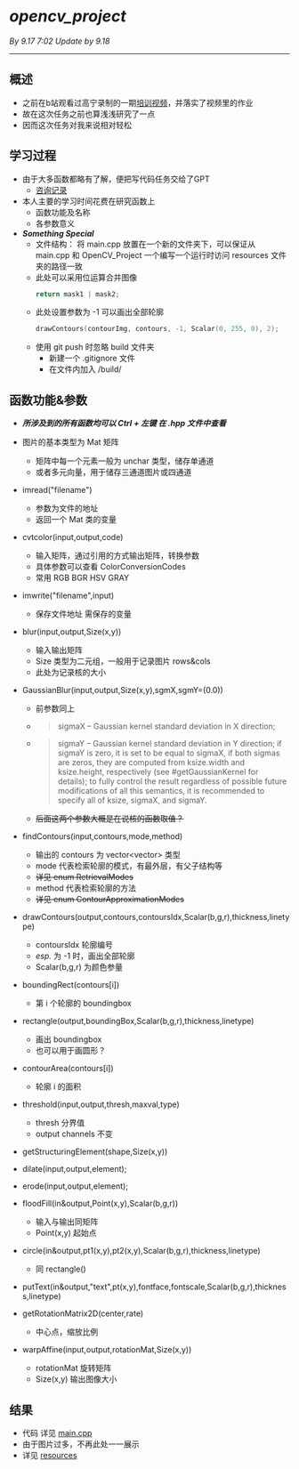 # ***opencv_project***

*By 9.17  7:02*
*Update by 9.18*

---

## 概述

- 之前在b站观看过高宁录制的一期[培训视频](https://www.bilibili.com/video/BV1JzWeemEWL/?share_source=copy_web&vd_source=932a3dd36ca446e5817068a0a0f671b7)，并落实了视频里的作业
- 故在这次任务之前也算浅浅研究了一点
- 因而这次任务对我来说相对轻松

## 学习过程

- 由于大多函数都略有了解，便把写代码任务交给了GPT
    - [咨询记录](https://chatgpt.com/share/66e8af17-a0a8-800f-a51e-55f7f44eacc8)
- 本人主要的学习时间花费在研究函数上
    - 函数功能及名称
    - 各参数意义
- ***Something Special***
    - 文件结构： 将 main.cpp 放置在一个新的文件夹下，可以保证从 main.cpp 和 OpenCV_Project 一个编写一个运行时访问 resources 文件夹的路径一致
    - 此处可以采用位运算合并图像
        ```cpp
        return mask1 | mask2;
        ```
    - 此处设置参数为 -1 可以画出全部轮廓
        ```cpp
        drawContours(contourImg, contours, -1, Scalar(0, 255, 0), 2);
        ```
    - 使用 git push 时忽略 build 文件夹
        - 新建一个 .gitignore 文件
        - 在文件内加入 /build/

## 函数功能&参数

- ***所涉及到的所有函数均可以 Ctrl + 左键 在 .hpp 文件中查看*** 

- 图片的基本类型为 Mat 矩阵
    - 矩阵中每一个元素一般为 unchar 类型，储存单通道
    - 或者多元向量，用于储存三通道图片或四通道
- imread("filename")
    - 参数为文件的地址
    - 返回一个 Mat 类的变量
- cvtcolor(input,output,code)
    - 输入矩阵，通过引用的方式输出矩阵，转换参数
    - 具体参数可以查看 ColorConversionCodes
    - 常用 RGB BGR HSV GRAY
- imwrite("filename",input)
    - 保存文件地址 需保存的变量
- blur(input,output,Size(x,y))
    - 输入输出矩阵
    - Size 类型为二元组，一般用于记录图片 rows&cols
    - 此处为记录核的大小
- GaussianBlur(input,output,Size(x,y),sgmX,sgmY=(0.0))
    - 前参数同上
    - > sigmaX – Gaussian kernel standard deviation in X direction;
    - > sigmaY – Gaussian kernel standard deviation in Y direction; if sigmaY is zero, it is set to be equal to sigmaX, if both sigmas are zeros, they are computed from ksize.width and ksize.height, respectively (see #getGaussianKernel for details); to fully control the result regardless of possible future modifications of all this semantics, it is recommended to specify all of ksize, sigmaX, and sigmaY.
    - ~~后面这两个参数大概是在说核的函数取值？~~
- findContours(input,contours,mode,method)
    - 输出的 contours 为 vector<vector<Point>> 类型
    - mode 代表检索轮廓的模式，有最外层，有父子结构等
    - ~~详见 enum RetrievalModes~~
    - method 代表检索轮廓的方法
    - ~~详见 enum ContourApproximationModes~~
- drawContours(output,contours,contoursIdx,Scalar(b,g,r),thickness,linetype)
    - contoursIdx 轮廓编号
    - *esp.* 为 -1 时，画出全部轮廓
    - Scalar(b,g,r) 为颜色参量
- boundingRect(contours[i])
    - 第 i 个轮廓的 boundingbox
- rectangle(output,boundingBox,Scalar(b,g,r),thickness,linetype)
    - 画出 boundingbox
    - 也可以用于画圆形？
- contourArea(contours[i])
    - 轮廓 i 的面积
- threshold(input,output,thresh,maxval,type)
    - thresh 分界值
    - output channels 不变
- getStructuringElement(shape,Size(x,y))
- dilate(input,output,element);
- erode(input,output,element);
- floodFill(in&output,Point(x,y),Scalar(b,g,r))
    - 输入与输出同矩阵
    - Point(x,y) 起始点
- circle(in&output,pt1(x,y),pt2(x,y),Scalar(b,g,r),thickness,linetype)
    - 同 rectangle()
- putText(in&output,"text",pt(x,y),fontface,fontscale,Scalar(b,g,r),thickness,linetype)
- getRotationMatrix2D(center,rate)
    - 中心点，缩放比例
- warpAffine(input,output,rotationMat,Size(x,y))
    - rotationMat 旋转矩阵
    - Size(x,y) 输出图像大小

## 结果

- 代码 详见 [main.cpp](./src/main.cpp)
- 由于图片过多，不再此处一一展示
- 详见 [resources](./resources/)